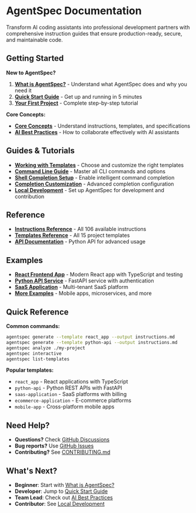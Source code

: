 # AgentSpec Documentation

Transform AI coding assistants into professional development partners with comprehensive instruction guides that ensure production-ready, secure, and maintainable code.

## Getting Started

**New to AgentSpec?**
1. **[What is AgentSpec?](what-is-agentspec.md)** - Understand what AgentSpec does and why you need it
2. **[Quick Start Guide](quick-start.md)** - Get up and running in 5 minutes
3. **[Your First Project](your-first-project.md)** - Complete step-by-step tutorial

**Core Concepts:**
- **[Core Concepts](core-concepts.md)** - Understand instructions, templates, and specifications
- **[AI Best Practices](ai-practices.md)** - How to collaborate effectively with AI assistants

## Guides & Tutorials

- **[Working with Templates](working-with-templates.md)** - Choose and customize the right templates
- **[Command Line Guide](command-line-guide.md)** - Master all CLI commands and options
- **[Shell Completion Setup](shell-completion-setup.md)** - Enable intelligent command completion
- **[Completion Customization](completion-customization.md)** - Advanced completion configuration
- **[Local Development](local-development.md)** - Set up AgentSpec for development and contribution

## Reference

- **[Instructions Reference](instructions-reference.md)** - All 106 available instructions
- **[Templates Reference](templates-reference.md)** - All 15 project templates
- **[API Documentation](api-reference.md)** - Python API for advanced usage

## Examples

- **[React Frontend App](../examples/react-frontend-app.md)** - Modern React app with TypeScript and testing
- **[Python API Service](../examples/python-api-service.md)** - FastAPI service with authentication
- **[SaaS Application](../examples/saas-application.md)** - Multi-tenant SaaS platform
- **[More Examples](../examples/)** - Mobile apps, microservices, and more

## Quick Reference

**Common commands:**
```bash
agentspec generate --template react_app --output instructions.md
agentspec generate --template python-api --output instructions.md
agentspec analyze ./my-project
agentspec interactive
agentspec list-templates
```

**Popular templates:**
- `react_app` - React applications with TypeScript
- `python-api` - Python REST APIs with FastAPI
- `saas-application` - SaaS platforms with billing
- `ecommerce-application` - E-commerce platforms
- `mobile-app` - Cross-platform mobile apps

## Need Help?

- **Questions?** Check [GitHub Discussions](https://github.com/keyurgolani/AgentSpec/discussions)
- **Bug reports?** Use [GitHub Issues](https://github.com/keyurgolani/AgentSpec/issues)
- **Contributing?** See [CONTRIBUTING.md](../CONTRIBUTING.md)

## What's Next?

- **Beginner**: Start with [What is AgentSpec?](what-is-agentspec.md)
- **Developer**: Jump to [Quick Start Guide](quick-start.md)
- **Team Lead**: Check out [AI Best Practices](ai-practices.md)
- **Contributor**: See [Local Development](local-development.md)
